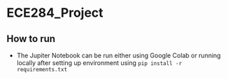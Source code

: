 # ECE284_Project

## How to run

- The Jupiter Notebook can be run either using Google Colab or running locally after setting up environment using `pip install -r requirements.txt`
